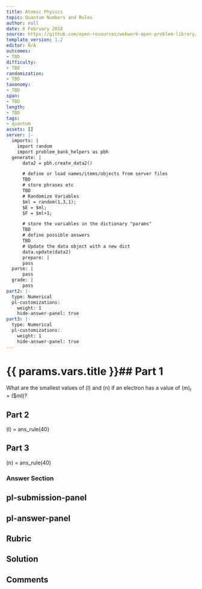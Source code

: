 ```yaml
---
title: Atomic Physics
topic: Quantum Numbers and Rules
author: null
date: 6 February 2018
source: https://github.com/open-resources/webwork-open-problem-library/tree/master/Contrib/BrockPhysics/College_Physics_Urone/30.Atomic_Physics/30-08.Quantum_Numbers_and_Rules/NU_U17_30_08_004.pg
template_version: 1.2
editor: N/A
outcomes:
- TBD
difficulty:
- TBD
randomization:
- TBD
taxonomy:
- TBD
span:
- TBD
length:
- TBD
tags:
- quantum
assets: []
server: |-
  imports: |
    import random
    import problem_bank_helpers as pbh
  generate: |
      data2 = pbh.create_data2()

      # define or load names/items/objects from server files
      TBD
      # store phrases etc
      TBD
      # Randomize Variables
      $ml = random(1,3,1);
      $E = $ml;
      $F = $ml+1;

      # store the variables in the dictionary "params"
      TBD
      # define possible answers
      TBD
      # Update the data object with a new dict
      data.update(data2)
      prepare: |
      pass
  parse: |
      pass
  grade: |
      pass
part2: |-
  type: Numerical
  pl-customizations:
    weight: 1
    hide-answer-panel: true
part3: |-
  type: Numerical
  pl-customizations:
    weight: 1
    hide-answer-panel: true
---
```


# {{ params.vars.title }}## Part 1 
What are the smallest values of (l) and (n) if an electron has a value of (m)<sub>l</sub> = ($ml)? 
## Part 2 
(l) = ans_rule(40) 
## Part 3 
(n) = ans_rule(40) 


### Answer Section 


## pl-submission-panel 


## pl-answer-panel 


## Rubric 


## Solution 


## Comments 


